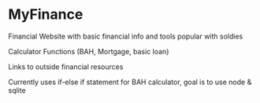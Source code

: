 # MyFinance
Financial Website with basic financial info and tools popular with soldies 

Calculator Functions (BAH, Mortgage, basic loan)

Links to outside financial resources 

Currently uses if-else if statement for BAH calculator, goal is to use node & sqlite
